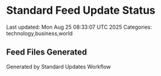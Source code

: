 # Standard Feed Update Status
Last updated: Mon Aug 25 08:33:07 UTC 2025
Categories: technology,business,world

## Feed Files Generated

Generated by Standard Updates Workflow

